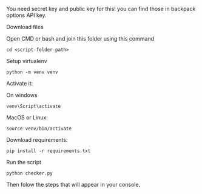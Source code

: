 You need secret key and public key for this!
you can find those in backpack options API key.

Download files

Open CMD or bash and join this folder using this command
```
cd <script-folder-path>
```
Setup virtualenv
```
python -m venv venv
```
Activate it:

On windows
```
venv\Script\activate
```
MacOS or Linux:
```
source venv/bin/activate
```
Download requirements:
```
pip install -r requirements.txt
```
Run the script
```
python checker.py
```

Then folow the steps that will appear in your console.
